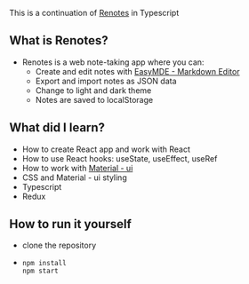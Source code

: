 This is a continuation of [Renotes](https://github.com/OskarMihalik/Renotes) in Typescript

## What is Renotes?

- Renotes is a web note-taking app where you can:
    - Create and edit notes with [EasyMDE - Markdown Editor](https://github.com/Ionaru/easy-markdown-editor)
    - Export and import notes as JSON data
    - Change to light and dark theme
    - Notes are saved to localStorage
  
## What did I learn?
  - How to create React app and work with React
  - How to use React hooks: useState, useEffect, useRef
  - How to work with [Material - ui](https://material-ui.com/)
  - CSS and Material - ui styling
  - Typescript
  - Redux

## How to run it yourself
- clone the repository
- ```
  npm install
  npm start
  ```
